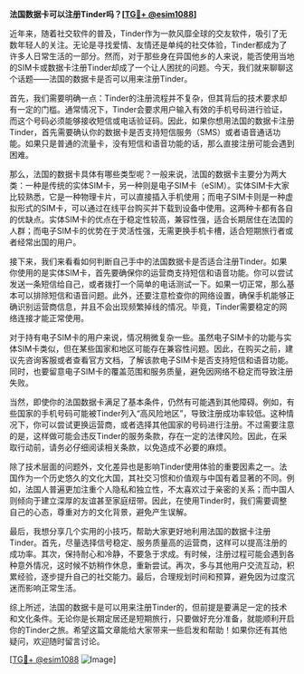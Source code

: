**法国数据卡可以注册Tinder吗？[[TG💪+ @esim1088](https://t.me/s/esim1088)]**

近年来，随着社交软件的普及，Tinder作为一款风靡全球的交友软件，吸引了无数年轻人的关注。无论是寻找爱情、友情还是单纯的社交体验，Tinder都成为了许多人日常生活的一部分。然而，对于那些身在异国他乡的人来说，能否使用当地的SIM卡或数据卡注册Tinder却成了一个让人困扰的问题。今天，我们就来聊聊这个话题——法国的数据卡是否可以用来注册Tinder。

首先，我们需要明确一点：Tinder的注册流程并不复杂，但其背后的技术要求却有一定的门槛。通常情况下，Tinder会要求用户输入有效的手机号码进行验证，而这个号码必须能够接收短信或电话验证码。因此，如果你想用法国的数据卡注册Tinder，首先需要确认你的数据卡是否支持短信服务（SMS）或者语音通话功能。如果只是普通的流量卡，没有短信和语音功能的话，那么直接注册可能会遇到困难。

那么，法国的数据卡具体有哪些类型呢？一般来说，法国的数据卡主要分为两大类：一种是传统的实体SIM卡，另一种则是电子SIM卡（eSIM）。实体SIM卡大家比较熟悉，它是一种物理卡片，可以直接插入手机使用；而电子SIM卡则是一种虚拟形式的SIM卡，可以通过在线平台购买并下载到设备中使用。这两种卡都有各自的优缺点。实体SIM卡的优点在于稳定性较高，兼容性强，适合长期居住在法国的人群；而电子SIM卡的优势在于灵活性强，无需更换手机卡槽，适合短期旅行者或者经常出国的用户。

接下来，我们来看看如何判断自己手中的法国数据卡是否适合注册Tinder。如果你使用的是实体SIM卡，首先要确保你的运营商支持短信和语音功能。你可以尝试发送一条短信给自己，或者拨打一个简单的电话测试一下。如果一切正常，那么基本可以排除短信和语音问题。此外，还要注意检查你的网络设置，确保手机能够正确识别运营商信息，并且不会出现频繁掉线的情况。毕竟，Tinder需要稳定的网络连接才能正常使用。

对于持有电子SIM卡的用户来说，情况稍微复杂一些。虽然电子SIM卡的功能与实体SIM卡类似，但在某些国家和地区可能存在兼容性问题。因此，在购买之前，建议先咨询客服或者查看官方文档，了解该款电子SIM卡是否支持短信和语音功能。同时，也要留意电子SIM卡的覆盖范围和服务质量，避免因网络不稳定而导致注册失败。

当然，即使你的法国数据卡满足了基本条件，仍然有可能遇到其他障碍。例如，有些国家的手机号码可能被Tinder列入“高风险地区”，导致注册成功率较低。这种情况下，你可以尝试更换运营商，或者选择其他国家的号码进行注册。不过需要注意的是，这样做可能会违反Tinder的服务条款，存在一定的法律风险。因此，在采取行动前，请务必仔细阅读相关条款，以免造成不必要的麻烦。

除了技术层面的问题外，文化差异也是影响Tinder使用体验的重要因素之一。法国作为一个历史悠久的文化大国，其社交习惯和价值观与中国有着显著的不同。例如，法国人普遍更加注重个人隐私和独立性，不太喜欢过于亲密的关系；而中国人则倾向于建立深厚的友谊甚至家庭纽带。因此，在使用Tinder时，我们需要调整自己的心态，尊重对方的文化背景，避免产生误解。

最后，我想分享几个实用的小技巧，帮助大家更好地利用法国的数据卡注册Tinder。首先，尽量选择信号稳定、服务质量高的运营商，这样可以提高注册的成功率。其次，保持耐心和冷静，不要急于求成。有时候，注册过程可能会遇到各种意外情况，这时候不妨稍作休息，重新尝试。再次，多与其他用户交流互动，积累经验，逐步提升自己的社交能力。最后，合理规划时间和预算，避免因为过度沉迷而影响正常生活。

综上所述，法国的数据卡是可以用来注册Tinder的，但前提是要满足一定的技术和文化条件。无论你是长期定居还是短期旅行，只要做好充分准备，就能顺利开启你的Tinder之旅。希望这篇文章能给大家带来一些启发和帮助！如果你还有其他疑问，欢迎随时留言讨论。

[[TG💪+ @esim1088](https://t.me/s/esim1088) ![Image](https://i.postimg.cc/4NQfJmqS/Snipaste-2025-05-13-00-14-12.png)]